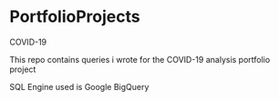 # PortfolioProjects
COVID-19

This repo contains queries i wrote for the COVID-19 analysis portfolio project

SQL Engine used is Google BigQuery
